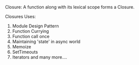 Closure: A function along with its lexical scope forms a Closure.

Closures Uses:

1) Module Design Pattern
2) Function Currying
3) Function call once
4) Maintaining 'state' in async world
5) Memoize
6) SetTimeouts
7) Iterators
 and many more....